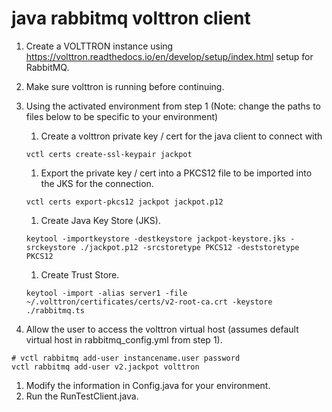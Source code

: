 # java rabbitmq volttron client

1. Create a VOLTTRON instance using https://volttron.readthedocs.io/en/develop/setup/index.html setup for RabbitMQ.
1. Make sure volttron is running before continuing.
1. Using the activated environment from step 1 (Note: change the paths to files below to be specific to your environment)
    1. Create a volttron private key / cert for the java client to connect with

    ````
    vctl certs create-ssl-keypair jackpot
    ````

    1. Export the private key / cert into a PKCS12 file to be imported into the JKS for the connection.

    ````
    vctl certs export-pkcs12 jackpot jackpot.p12
    ````

    1. Create Java Key Store (JKS).

    ````
    keytool -importkeystore -destkeystore jackpot-keystore.jks -srckeystore ./jackpot.p12 -srcstoretype PKCS12 -deststoretype PKCS12
    ````

    1. Create Trust Store.

    ````
    keytool -import -alias server1 -file ~/.volttron/certificates/certs/v2-root-ca.crt -keystore ./rabbitmq.ts
    ````
 1. Allow the user to access the volttron virtual host (assumes default virtual host in rabbitmq_config.yml from step 1).
  ````
  # vctl rabbitmq add-user instancename.user password
  vctl rabbitmq add-user v2.jackpot volttron
  ````
  1. Modify the information in Config.java for your environment.
  1. Run the RunTestClient.java.
